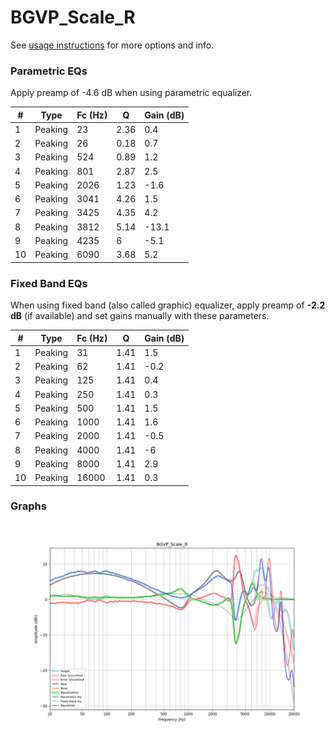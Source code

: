 # BGVP_Scale_R
See [usage instructions](https://github.com/jaakkopasanen/AutoEq#usage) for more options and info.

### Parametric EQs
Apply preamp of -4.6 dB when using parametric equalizer.

|   # | Type    |   Fc (Hz) |    Q |   Gain (dB) |
|-----|---------|-----------|------|-------------|
|   1 | Peaking |        23 | 2.36 |         0.4 |
|   2 | Peaking |        26 | 0.18 |         0.7 |
|   3 | Peaking |       524 | 0.89 |         1.2 |
|   4 | Peaking |       801 | 2.87 |         2.5 |
|   5 | Peaking |      2026 | 1.23 |        -1.6 |
|   6 | Peaking |      3041 | 4.26 |         1.5 |
|   7 | Peaking |      3425 | 4.35 |         4.2 |
|   8 | Peaking |      3812 | 5.14 |       -13.1 |
|   9 | Peaking |      4235 | 6    |        -5.1 |
|  10 | Peaking |      6090 | 3.68 |         5.2 |

### Fixed Band EQs
When using fixed band (also called graphic) equalizer, apply preamp of **-2.2 dB** (if available) and set gains manually with these parameters.

|   # | Type    |   Fc (Hz) |    Q |   Gain (dB) |
|-----|---------|-----------|------|-------------|
|   1 | Peaking |        31 | 1.41 |         1.5 |
|   2 | Peaking |        62 | 1.41 |        -0.2 |
|   3 | Peaking |       125 | 1.41 |         0.4 |
|   4 | Peaking |       250 | 1.41 |         0.3 |
|   5 | Peaking |       500 | 1.41 |         1.5 |
|   6 | Peaking |      1000 | 1.41 |         1.6 |
|   7 | Peaking |      2000 | 1.41 |        -0.5 |
|   8 | Peaking |      4000 | 1.41 |        -6   |
|   9 | Peaking |      8000 | 1.41 |         2.9 |
|  10 | Peaking |     16000 | 1.41 |         0.3 |

### Graphs
![](./BGVP_Scale_R.png)
